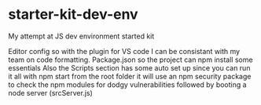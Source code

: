 # starter-kit-dev-env
My attempt at JS dev environment started kit

Editor config so with the plugin for VS code I can be consistant with my team on code formatting.
Package.json so the project can npm install some essentials
Also the  Scripts section has some auto set up since you can run it all with npm start from the root folder
it will use an npm security package to check the npm modules for dodgy vulnerabilities followed by booting a node server (srcServer.js)
